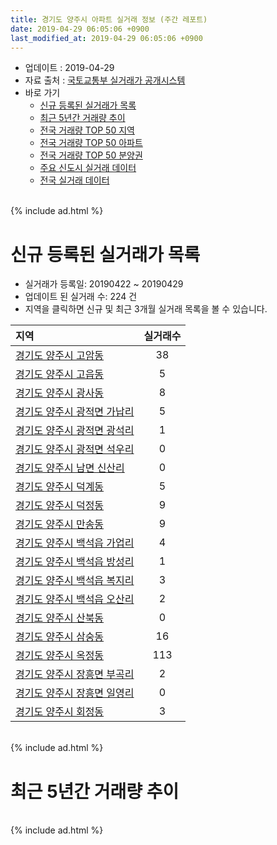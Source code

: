 ```yaml
---
title: 경기도 양주시 아파트 실거래 정보 (주간 레포트)
date: 2019-04-29 06:05:06 +0900
last_modified_at: 2019-04-29 06:05:06 +0900
---
```


* 업데이트 : 2019-04-29
* 자료 출처 : [국토교통부 실거래가 공개시스템](http://rt.molit.go.kr)
* 바로 가기
    * [신규 등록된 실거래가 목록](#신규-등록된-실거래가-목록)
    * [최근 5년간 거래량 추이](#최근-5년간-거래량-추이)
    * [전국 거래량 TOP 50 지역](https://inasie.github.io/apt-trade-info/최근-3개월-전국에서-가장-거래가-많이-발생한-지역)
    * [전국 거래량 TOP 50 아파트](https://inasie.github.io/apt-trade-info/최근-3개월-전국에서-가장-거래가-많이-발생한-아파트)
    * [전국 거래량 TOP 50 분양권](https://inasie.github.io/apt-trade-info/최근-3개월-전국에서-가장-거래가-많이-발생한-분양권)
    * [주요 신도시 실거래 데이터](https://inasie.github.io/apt-trade-info/주요-신도시)
    * [전국 실거래 데이터](https://inasie.github.io/apt-trade-info/전국)

<br>
{% include ad.html %}
<br>

# 신규 등록된 실거래가 목록
* 실거래가 등록일: 20190422 ~ 20190429
* 업데이트 된 실거래 수: 224 건
* 지역을 클릭하면 신규 및 최근 3개월 실거래 목록을 볼 수 있습니다.


|지역|실거래수|
|:---|:---:|
|[경기도 양주시 고암동](https://inasie.github.io/apt-trade-info/경기도-양주시-고암동)|38|
|[경기도 양주시 고읍동](https://inasie.github.io/apt-trade-info/경기도-양주시-고읍동)|5|
|[경기도 양주시 광사동](https://inasie.github.io/apt-trade-info/경기도-양주시-광사동)|8|
|[경기도 양주시 광적면 가납리](https://inasie.github.io/apt-trade-info/경기도-양주시-광적면-가납리)|5|
|[경기도 양주시 광적면 광석리](https://inasie.github.io/apt-trade-info/경기도-양주시-광적면-광석리)|1|
|[경기도 양주시 광적면 석우리](https://inasie.github.io/apt-trade-info/경기도-양주시-광적면-석우리)|0|
|[경기도 양주시 남면 신산리](https://inasie.github.io/apt-trade-info/경기도-양주시-남면-신산리)|0|
|[경기도 양주시 덕계동](https://inasie.github.io/apt-trade-info/경기도-양주시-덕계동)|5|
|[경기도 양주시 덕정동](https://inasie.github.io/apt-trade-info/경기도-양주시-덕정동)|9|
|[경기도 양주시 만송동](https://inasie.github.io/apt-trade-info/경기도-양주시-만송동)|9|
|[경기도 양주시 백석읍 가업리](https://inasie.github.io/apt-trade-info/경기도-양주시-백석읍-가업리)|4|
|[경기도 양주시 백석읍 방성리](https://inasie.github.io/apt-trade-info/경기도-양주시-백석읍-방성리)|1|
|[경기도 양주시 백석읍 복지리](https://inasie.github.io/apt-trade-info/경기도-양주시-백석읍-복지리)|3|
|[경기도 양주시 백석읍 오산리](https://inasie.github.io/apt-trade-info/경기도-양주시-백석읍-오산리)|2|
|[경기도 양주시 산북동](https://inasie.github.io/apt-trade-info/경기도-양주시-산북동)|0|
|[경기도 양주시 삼숭동](https://inasie.github.io/apt-trade-info/경기도-양주시-삼숭동)|16|
|[경기도 양주시 옥정동](https://inasie.github.io/apt-trade-info/경기도-양주시-옥정동)|113|
|[경기도 양주시 장흥면 부곡리](https://inasie.github.io/apt-trade-info/경기도-양주시-장흥면-부곡리)|2|
|[경기도 양주시 장흥면 일영리](https://inasie.github.io/apt-trade-info/경기도-양주시-장흥면-일영리)|0|
|[경기도 양주시 회정동](https://inasie.github.io/apt-trade-info/경기도-양주시-회정동)|3|


<br>
{% include ad.html %}
<br>

# 최근 5년간 거래량 추이


<div style="width:100%;">
    <canvas id="deal_progress" height="200"></canvas>
</div>

<script>
new Chart(document.getElementById("deal_progress"), {
    type: 'line',
    data: {
        labels: ['201404','201405','201406','201407','201408','201409','201410','201411','201412','201501','201502','201503','201504','201505','201506','201507','201508','201509','201510','201511','201512','201601','201602','201603','201604','201605','201606','201607','201608','201609','201610','201611','201612','201701','201702','201703','201704','201705','201706','201707','201708','201709','201710','201711','201712','201801','201802','201803','201804','201805','201806','201807','201808','201809','201810','201811','201812','201901','201902','201903','201904'],
        datasets: [{
            label: '매매',
            pointRadius: 1,
            data: [190, 161, 146, 179, 248, 308, 297, 218, 179, 268, 229, 450, 475, 391, 361, 350, 363, 372, 397, 259, 216, 222, 278, 393, 342, 363, 282, 304, 324, 315, 337, 195, 148, 128, 169, 219, 219, 237, 233, 221, 220, 197, 167, 187, 139, 186, 194, 270, 268, 287, 209, 254, 296, 360, 303, 215, 356, 266, 199, 208, 121],
            borderColor: "rgba(255, 201, 14, 1)",
            backgroundColor: "rgba(255, 201, 14, 0.5)",
            fill: false,
            lineTension: 0
        },{
            label: '전월세',
            pointRadius: 1,
            data: [330, 378, 591, 363, 317, 352, 398, 323, 323, 351, 301, 373, 351, 292, 313, 279, 314, 270, 263, 252, 208, 221, 249, 321, 282, 296, 493, 261, 270, 245, 292, 204, 390, 279, 328, 356, 310, 274, 399, 318, 337, 300, 257, 256, 234, 242, 211, 282, 215, 268, 463, 240, 232, 259, 324, 222, 378, 355, 263, 304, 150],
            borderColor: "rgba(0, 141, 185, 1)",
            backgroundColor: "rgba(0, 141, 185, 0.5)",
            fill: false,
            lineTension: 0
        }
        ]
    },
    options: {
        responsive: true,
        title: {
            display: false
        },
        tooltips: {
            mode: 'index',
            intersect: false
        },
        hover: {
            mode: 'nearest',
            intersect: true
        },
        scales: {
            xAxes: [{
                display: true,
                scaleLabel: {
                    display: true,
                    labelString: '년/월'
                }
            }],
            yAxes: [{
                display: true,
                ticks: {
                    suggestedMin: 0,
                },
                scaleLabel: {
                    display: true,
                    labelString: '실거래 수'
                }
            }]
        }
    }
});

</script>


<br>
{% include ad.html %}
<br>

